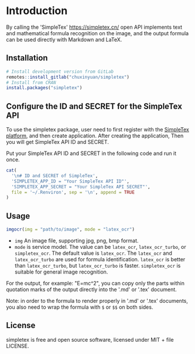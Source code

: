 
# Introduction

By calling the 'SimpleTex' <https://simpletex.cn/> open API implements text and mathematical formula recognition on the image, and the output formula can be used directly with Markdown and LaTeX.

## Installation

``` r
# Install development version from GitLab
remotes::install_gitlab("chuxinyuan/simpletex")
# Install from CRAN
install.packages("simpletex")
```

## Configure the ID and SECRET for the SimpleTex API

To use the simpletex package, user need to first register with the [SimpleTex platform](https://simpletex.cn/), and then create application. After creating the application, Then you will get SimpleTex API ID and SECRET. 

Put your SimpleTex API ID and SECRET in the following code and run it once.

``` r
cat(
  '\n# ID and SECRET of SimpleTex',
  'SIMPLETEX_APP_ID = "Your SimpleTex API ID"',
  'SIMPLETEX_APP_SECRET = "Your SimpleTex API SECRET"',
  file = '~/.Renviron', sep = '\n', append = TRUE
)
```

## Usage

``` r
imgocr(img = "path/to/image", mode = "latex_ocr")
```

- `img` An image file, supporting jpg, png, bmp format.
- `mode` is service model. The value can be `latex_ocr`, `latex_ocr_turbo`, or `simpletex_ocr`. The default value is `latex_ocr`. The `latex_ocr` and `latex_ocr_turbo` are used for formula identification. `latex_ocr` is better than `latex_ocr_turbo`, but `latex_ocr_turbo` is faster. `simpletex_ocr` is suitable for general image recognition.

For the output, for example: "E=mc^2", you can copy only the parts within
quotation marks of the output directly into the '.md' or '.tex' document.

Note: in order to the formula to render properly in '.md' or '.tex' documents,
you also need to wrap the formula with `$` or `$$` on both sides.

## License

simpletex is free and open source software, licensed under MIT + file LICENSE.
